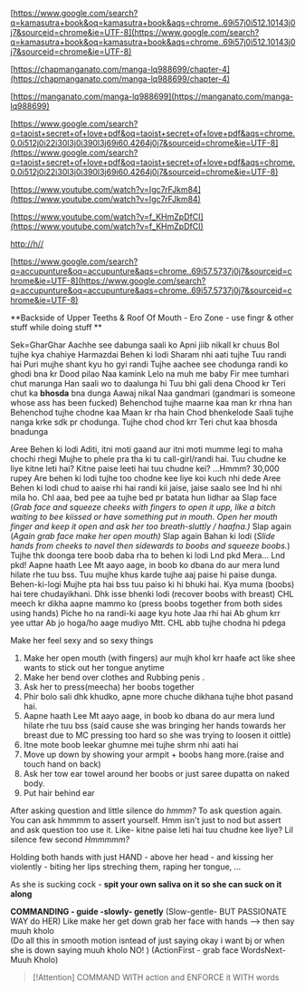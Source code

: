 [https://www.google.com/search?q=kamasutra+book&oq=kamasutra+book&aqs=chrome..69i57j0i512.10143j0j7&sourceid=chrome&ie=UTF-8](https://www.google.com/search?q=kamasutra+book&oq=kamasutra+book&aqs=chrome..69i57j0i512.10143j0j7&sourceid=chrome&ie=UTF-8)

[https://chapmanganato.com/manga-lq988699/chapter-4](https://chapmanganato.com/manga-lq988699/chapter-4)

[https://manganato.com/manga-lq988699](https://manganato.com/manga-lq988699)

[https://www.google.com/search?q=taoist+secret+of+love+pdf&oq=taoist+secret+of+love+pdf&aqs=chrome.0.0i512j0i22i30l3j0i390l3j69i60.4264j0j7&sourceid=chrome&ie=UTF-8](https://www.google.com/search?q=taoist+secret+of+love+pdf&oq=taoist+secret+of+love+pdf&aqs=chrome.0.0i512j0i22i30l3j0i390l3j69i60.4264j0j7&sourceid=chrome&ie=UTF-8)

[https://www.youtube.com/watch?v=Igc7rFJkm84](https://www.youtube.com/watch?v=Igc7rFJkm84)

[https://www.youtube.com/watch?v=f_KHmZpDfCI](https://www.youtube.com/watch?v=f_KHmZpDfCI)

[http://h//](http://h/)

[https://www.google.com/search?q=accupunture&oq=accupunture&aqs=chrome..69i57.5737j0j7&sourceid=chrome&ie=UTF-8](https://www.google.com/search?q=accupunture&oq=accupunture&aqs=chrome..69i57.5737j0j7&sourceid=chrome&ie=UTF-8)

**Backside of Upper Teeths & Roof Of Mouth - Ero Zone - use fingr & other stuff while doing stuff **

Sek=GharGhar
Aachhe see dabunga saali ko
Apni jiib nikall kr chuus
Bol tujhe kya chahiye
Harmazdai
Behen ki lodi 
Sharam nhi aati tujhe
Tuu randi hai Puri mujhe 
 shant kyu ho gyi randi 
 Tujhe aachee see chodunga randi ko ghodi bna kr
Dood pilao Naa kamink
Lelo na muh me baby
Fir mee tumhari chut marunga
Han saali wo to daalunga hi
Tuu bhi gali dena 
Chood kr Teri chut ka **bhosda** bna dunga
Aawaj nikal Naa gandmari (gandmari is someone whose ass has been fucked)
Behenchod tujhe maarne kaa man kr rhna han
Behenchod tujhe chodne kaa Maan kr rha hain
Chod bhenkelode
Saali tujhe nanga krke sdk pr chodunga.
Tujhe chod chod krr Teri chut kaa bhosda bnadunga
 
 Aree Behen ki lodi Aditi, itni moti gaand aur itni moti mumme legi to maha chochi rhegi
 Mujhe to phele pra tha ki tu call-girl/randi hai.
 Tuu chudne ke liye kitne leti hai?
 Kitne paise leeti hai tuu chudne kei? ...Hmmm?
 30,000 rupey
 Are behen ki lodi tujhe too chodne kee liye koi kuch nhi dede
 Aree Behen ki lodi chud to aaise rhi hai randi kii jaise, jaise saalo see lnd hi nhi mila ho.
 Chl aaa, bed pee aa tujhe bed pr batata hun
 Iidhar aa
 Slap face 
 (*Grab face and squeeze cheeks with fingers to open it upp, like a bitch waiting to bee kiissed or have something put in mouth. 
 Open her mouth finger and keep it open and ask her too breath-sluttly / haafna.)*
 Slap again
 (*Again grab face make her open mouth)*
 Slap again
 Bahan ki lodi
(*Slide hands from cheeks to navel then sidewards to boobs and squeeze boobs.*)
Tujhe thk doonga tere boob daba rha to behen ki lodi
 Lnd pkd Mera... Lnd pkd!
 Aapne haath Lee Mt aayo aage, in boob ko dbana do aur mera lund hilate rhe tuu bss. 
 Tuu mujhe khus karde tujhe aaj paise hi paise dunga.
 Behen-ki-logi Mujhe pta hai bss tuu paiso ki hi bhuki hai.
 Kya muma (boobs) hai tere chudayikhani.
 Dhk isse bhenki lodi (recover boobs with breast)
 CHL meech kr dikha aapne mammo ko (press boobs together from both sides using hands)
Piche ho na randi-ki aage kyu hote Jaa rhi hai
Ab ghum krr yee uttar 
Ab jo hoga/ho aage mudiyo Mtt.
CHL abb tujhe chodna hi pdega

Make her feel sexy and so sexy things
1.  Make her open mouth (with fingers) aur mujh khol krr haafe act like shee wants to stick out her tongue anytime
2. Make her bend over clothes and Rubbing penis .
3. Ask her to press(meecha) her boobs together 
4. Phir bolo sali dhk khudko, apne more chuche dikhana tujhe bhot pasand hai.
5. Aapne haath Lee Mt aayo aage, in boob ko dbana do aur mera lund hilate rhe tuu bss (said cause she was bringing her hands towards her breast due to MC pressing too hard so she was trying to loosen it oittle)
6. Itne mote boob leekar ghumne mei tujhe shrm nhi aati hai
7. Move up down by showing your armpit + boobs hang more.(raise and touch hand on back)
8. Ask her tow ear towel around her boobs or just saree dupatta on naked body.
9. Put hair behind ear

After asking question and little silence do *hmmm?* To ask question again. You can ask hmmmm to assert yourself.
Hmm isn't just to nod but assert and ask question too use it.
Like- kitne paise leti hai tuu chudne kee liye?
Lil silence few second 
*Hmmmmm?*


Holding both hands with just HAND - above her head - and kissing her violently - biting her lips streching them, raping her tongue, ...

As she is sucking cock - **spit your own saliva on it so she can suck on it along**

**COMMANDING - guide -slowly- genetly** (Slow-gentle- BUT PASSIONATE WAY do HER)
Like make her get down
grab her face with hands --> then say muuh kholo \
(Do all this in smooth motion isntead of just saying okay i want bj or when she is down saying muuh kholo NO! ) (ActionFirst - grab face WordsNext-Muuh Kholo)
> [!Attention] COMMAND WITH action and ENFORCE it WITH words


